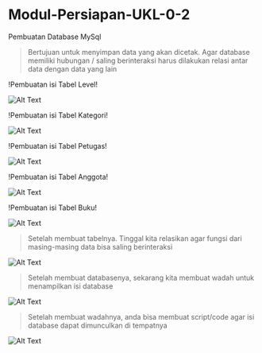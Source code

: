 # Modul-Persiapan-UKL-0-2

Pembuatan Database MySql

>Bertujuan untuk menyimpan data yang akan dicetak. Agar database memiliki hubungan / saling berinteraksi harus dilakukan relasi antar data dengan data yang lain

!Pembuatan isi Tabel Level!

![Alt Text](https://github.com/lethanfadlil/Modul-Persiapan-UKL-0-2/blob/master/Modul%200%20UKL/Tabel%20Level.PNG)

!Pembuatan isi Tabel Kategori!

![Alt Text](https://github.com/lethanfadlil/Modul-Persiapan-UKL-0-2/blob/master/Modul%200%20UKL/Tabel%20kategori.PNG)

!Pembuatan isi Tabel Petugas!

![Alt Text](https://github.com/lethanfadlil/Modul-Persiapan-UKL-0-2/blob/master/Modul%200%20UKL/Tabel%20petugas.PNG)

!Pembuatan isi Tabel Anggota!

![Alt Text](https://github.com/lethanfadlil/Modul-Persiapan-UKL-0-2/blob/master/Modul%200%20UKL/Tabel%20Anggota.PNG)

!Pembuatan isi Tabel Buku!

![Alt Text](https://github.com/lethanfadlil/Modul-Persiapan-UKL-0-2/blob/master/Modul%200%20UKL/Tabel%20Buku.PNG)


>Setelah membuat tabelnya. Tinggal kita relasikan agar fungsi dari masing-masing data bisa saling berinteraksi

![Alt Text](https://github.com/lethanfadlil/Modul-Persiapan-UKL-0-2/blob/master/Modul%201%20UKL/Tampilan%20Sudah%20Jadi.PNG)


>Setelah membuat databasenya, sekarang kita membuat wadah untuk menampilkan isi database

![Alt Text](https://github.com/lethanfadlil/Modul-Persiapan-UKL-0-2/blob/master/Modul%201%20UKL/Tampilan%20Sudah%20Jadi.PNG)

>Setelah membuat wadahnya, anda bisa membuat script/code agar isi database dapat dimunculkan di tempatnya

![Alt Text](https://github.com/lethanfadlil/Modul-Persiapan-UKL-0-2/blob/master/Modul%201%20UKL/Tampilan%20Sudah%20Jadi.PNG)

